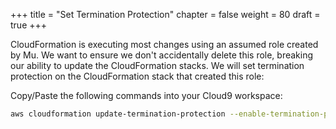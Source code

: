 +++
title = "Set Termination Protection"
chapter = false
weight = 80
draft = true
+++

CloudFormation is executing most changes using an assumed role created by Mu.
We want to ensure we don't accidentally delete this role, breaking our ability
to update the CloudFormation stacks. We will set termination protection on
the CloudFormation stack that created this role:

Copy/Paste the following commands into your Cloud9 workspace:
```bash
aws cloudformation update-termination-protection --enable-termination-protection --stack-name "$MU_NAMESPACE-iam-common"
```
